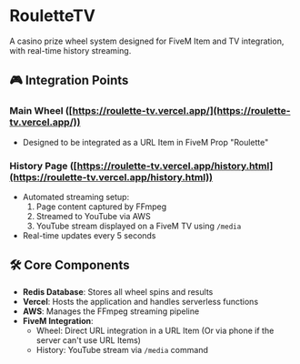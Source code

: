 # RouletteTV

A casino prize wheel system designed for FiveM Item and TV integration, with real-time history streaming.

## 🎮 Integration Points

### Main Wheel ([https://roulette-tv.vercel.app/](https://roulette-tv.vercel.app/))
- Designed to be integrated as a URL Item in FiveM Prop "Roulette"

### History Page ([https://roulette-tv.vercel.app/history.html](https://roulette-tv.vercel.app/history.html))
- Automated streaming setup:
  1. Page content captured by FFmpeg
  2. Streamed to YouTube via AWS
  3. YouTube stream displayed on a FiveM TV using `/media`
- Real-time updates every 5 seconds

## 🛠 Core Components

- **Redis Database**: Stores all wheel spins and results
- **Vercel**: Hosts the application and handles serverless functions
- **AWS**: Manages the FFmpeg streaming pipeline
- **FiveM Integration**: 
  - Wheel: Direct URL integration in a URL Item (Or via phone if the server can't use URL Items)
  - History: YouTube stream via `/media` command
